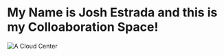 # My Name is Josh Estrada and this is my Colloaboration Space!


![A Cloud Center](https://github.com/user-attachments/assets/43196f63-33bb-4f67-be5b-76fbaeb2ccd9)
